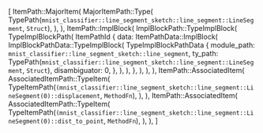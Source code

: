 [
    ItemPath::MajorItem(
        MajorItemPath::Type(
            TypePath(`mnist_classifier::line_segment_sketch::line_segment::LineSegment`, `Struct`),
        ),
    ),
    ItemPath::ImplBlock(
        ImplBlockPath::TypeImplBlock(
            TypeImplBlockPath(
                ItemPathId {
                    data: ItemPathData::ImplBlock(
                        ImplBlockPathData::TypeImplBlock(
                            TypeImplBlockPathData {
                                module_path: `mnist_classifier::line_segment_sketch::line_segment`,
                                ty_path: TypePath(`mnist_classifier::line_segment_sketch::line_segment::LineSegment`, `Struct`),
                                disambiguator: 0,
                            },
                        ),
                    ),
                },
            ),
        ),
    ),
    ItemPath::AssociatedItem(
        AssociatedItemPath::TypeItem(
            TypeItemPath(`(mnist_classifier::line_segment_sketch::line_segment::LineSegment(0)::displacement`, `MethodFn`),
        ),
    ),
    ItemPath::AssociatedItem(
        AssociatedItemPath::TypeItem(
            TypeItemPath(`(mnist_classifier::line_segment_sketch::line_segment::LineSegment(0)::dist_to_point`, `MethodFn`),
        ),
    ),
]